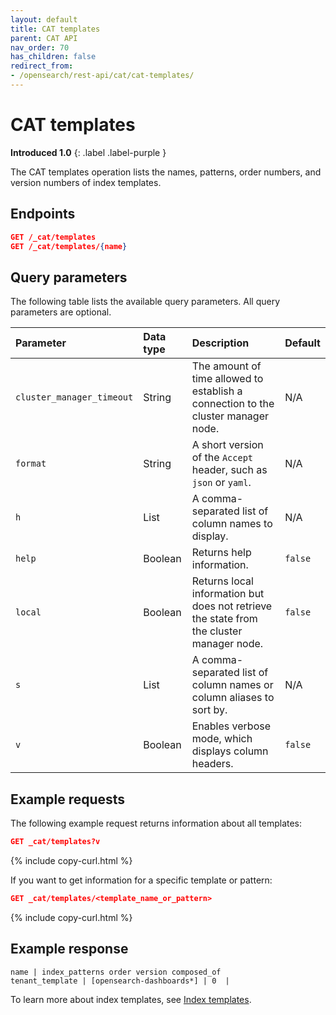 ```yaml
---
layout: default
title: CAT templates
parent: CAT API
nav_order: 70
has_children: false
redirect_from:
- /opensearch/rest-api/cat/cat-templates/
---
```


# CAT templates
**Introduced 1.0**
{: .label .label-purple }

The CAT templates operation lists the names, patterns, order numbers, and version numbers of index templates.


<!-- spec_insert_start
api: cat.templates
component: endpoints
-->
## Endpoints
```json
GET /_cat/templates
GET /_cat/templates/{name}
```
<!-- spec_insert_end -->


<!-- spec_insert_start
api: cat.templates
component: query_parameters
columns: Parameter, Data type, Description, Default
include_deprecated: false
-->
## Query parameters

The following table lists the available query parameters. All query parameters are optional.

| Parameter | Data type | Description | Default |
| :--- | :--- | :--- | :--- |
| `cluster_manager_timeout` | String | The amount of time allowed to establish a connection to the cluster manager node. | N/A |
| `format` | String | A short version of the `Accept` header, such as `json` or `yaml`. | N/A |
| `h` | List | A comma-separated list of column names to display. | N/A |
| `help` | Boolean | Returns help information. | `false` |
| `local` | Boolean | Returns local information but does not retrieve the state from the cluster manager node. | `false` |
| `s` | List | A comma-separated list of column names or column aliases to sort by. | N/A |
| `v` | Boolean | Enables verbose mode, which displays column headers. | `false` |

<!-- spec_insert_end -->

## Example requests

The following example request returns information about all templates:

```json
GET _cat/templates?v
```
{% include copy-curl.html %}

If you want to get information for a specific template or pattern:

```json
GET _cat/templates/<template_name_or_pattern>
```
{% include copy-curl.html %}


## Example response

```
name | index_patterns order version composed_of
tenant_template | [opensearch-dashboards*] | 0  |    
```

To learn more about index templates, see [Index templates]({{site.url}}{{site.baseurl}}/opensearch/index-templates).
